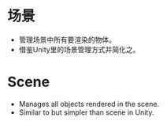 ﻿# 场景
* 管理场景中所有要渲染的物体。
* 借鉴Unity里的场景管理方式并简化之。

# Scene
* Manages all objects rendered in the scene.
* Similar to but simpler than scene in Unity.
